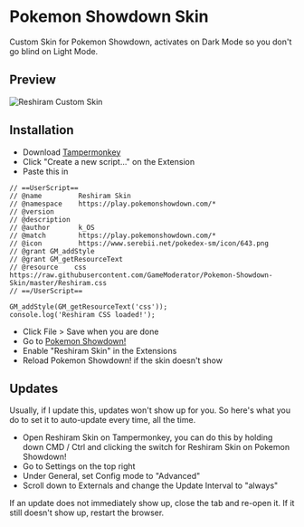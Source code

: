 # Pokemon Showdown Skin
Custom Skin for Pokemon Showdown, activates on Dark Mode so you don't go blind on Light Mode.

## Preview 
![Reshiram Custom Skin](https://i.gyazo.com/efcf3536888fac72ca6dab03ace01c3a.png)

## Installation
* Download [Tampermonkey](https://tampermonkey.net/)
* Click "Create a new script..." on the Extension
* Paste this in
```
// ==UserScript==
// @name         Reshiram Skin 
// @namespace    https://play.pokemonshowdown.com/*
// @version
// @description
// @author       k_OS
// @match        https://play.pokemonshowdown.com/*
// @icon         https://www.serebii.net/pokedex-sm/icon/643.png
// @grant GM_addStyle
// @grant GM_getResourceText
// @resource    css  https://raw.githubusercontent.com/GameModerator/Pokemon-Showdown-Skin/master/Reshiram.css
// ==/UserScript==

GM_addStyle(GM_getResourceText('css'));
console.log('Reshiram CSS loaded!');
```
* Click File > Save when you are done
* Go to [Pokemon Showdown!](https://play.pokemonshowdown.com/)
* Enable "Reshiram Skin" in the Extensions
* Reload Pokemon Showdown! if the skin doesn't show

## Updates
Usually, if I update this, updates won't show up for you. So here's what you do to set it to auto-update every time, all the time.
* Open Reshiram Skin on Tampermonkey, you can do this by holding down CMD / Ctrl and clicking the switch for Reshiram Skin on Pokemon Showdown!
* Go to Settings on the top right
* Under General, set Config mode to "Advanced"
* Scroll down to Externals and change the Update Interval to "always"

If an update does not immediately show up, close the tab and re-open it. If it still doesn't show up, restart the browser.

